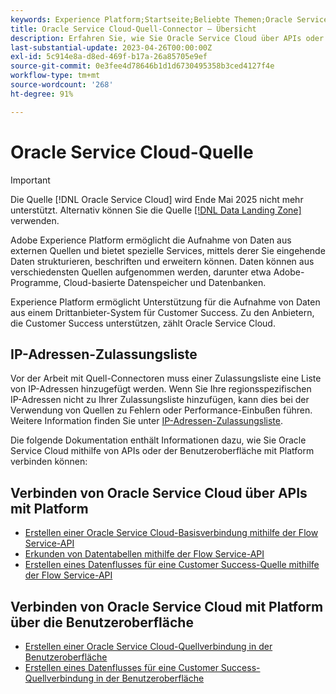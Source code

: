 ```yaml
---
keywords: Experience Platform;Startseite;Beliebte Themen;Oracle Service Cloud;oracle service cloud
title: Oracle Service Cloud-Quell-Connector – Übersicht
description: Erfahren Sie, wie Sie Oracle Service Cloud über APIs oder die Benutzeroberfläche mit Adobe Experience Platform verbinden.
last-substantial-update: 2023-04-26T00:00:00Z
exl-id: 5c914e8a-d8ed-469f-b17a-26a85705e9ef
source-git-commit: 0e3fee4d78646b1d1d6730495358b3ced4127f4e
workflow-type: tm+mt
source-wordcount: '268'
ht-degree: 91%

---
```


# Oracle Service Cloud-Quelle

>[!IMPORTANT]
>
>Die Quelle [!DNL Oracle Service Cloud] wird Ende Mai 2025 nicht mehr unterstützt. Alternativ können Sie die Quelle [[!DNL Data Landing Zone]](../cloud-storage/data-landing-zone.md) verwenden.

Adobe Experience Platform ermöglicht die Aufnahme von Daten aus externen Quellen und bietet spezielle Services, mittels derer Sie eingehende Daten strukturieren, beschriften und erweitern können. Daten können aus verschiedensten Quellen aufgenommen werden, darunter etwa Adobe-Programme, Cloud-basierte Datenspeicher und Datenbanken.

Experience Platform ermöglicht Unterstützung für die Aufnahme von Daten aus einem Drittanbieter-System für Customer Success. Zu den Anbietern, die Customer Success unterstützen, zählt Oracle Service Cloud.

## IP-Adressen-Zulassungsliste

Vor der Arbeit mit Quell-Connectoren muss einer Zulassungsliste eine Liste von IP-Adressen hinzugefügt werden. Wenn Sie Ihre regionsspezifischen IP-Adressen nicht zu Ihrer Zulassungsliste hinzufügen, kann dies bei der Verwendung von Quellen zu Fehlern oder Performance-Einbußen führen. Weitere Information finden Sie unter [IP-Adressen-Zulassungsliste](../../ip-address-allow-list.md).

Die folgende Dokumentation enthält Informationen dazu, wie Sie Oracle Service Cloud mithilfe von APIs oder der Benutzeroberfläche mit Platform verbinden können:

## Verbinden von Oracle Service Cloud über APIs mit Platform

- [Erstellen einer Oracle Service Cloud-Basisverbindung mithilfe der Flow Service-API](../../tutorials/api/create/customer-success/oracle-service-cloud.md)
- [Erkunden von Datentabellen mithilfe der Flow Service-API](../../tutorials/api/explore/tabular.md)
- [Erstellen eines Datenflusses für eine Customer Success-Quelle mithilfe der Flow Service-API](../../tutorials/api/collect/customer-success.md)

## Verbinden von Oracle Service Cloud mit Platform über die Benutzeroberfläche

- [Erstellen einer Oracle Service Cloud-Quellverbindung in der Benutzeroberfläche](../../tutorials/ui/create/customer-success/oracle-service-cloud.md)
- [Erstellen eines Datenflusses für eine Customer Success-Quellverbindung in der Benutzeroberfläche](../../tutorials/ui/dataflow/customer-success.md)
